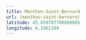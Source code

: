 ```yaml
---
title: Menthon-Saint-Bernard
url: /menthon-saint-bernard/
latitude: 45.859787700000005
longitude: 6.1961189
---
```


